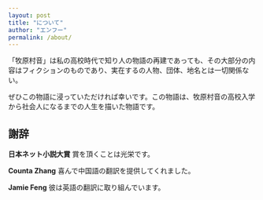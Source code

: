 ```yaml
---
layout: post
title: "について"
author: "エンフー"
permalink: /about/
---
```


「牧原村音」は私の高校時代で知り人の物語の再建であっても、その大部分の内容はフィクションのものであり、実在するの人物、団体、地名とは一切関係ない。

ぜひこの物語に浸っていただければ幸いです。この物語は、牧原村音の高校入学から社会人になるまでの人生を描いた物語です。

## 謝辞
**日本ネット小説大賞** 賞を頂くことは光栄です。

**Counta Zhang** 喜んで中国語の翻訳を提供してくれました。

**Jamie Feng** 彼は英語の翻訳に取り組んでいます。
